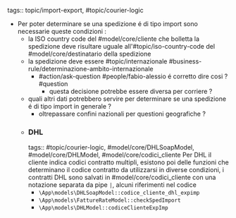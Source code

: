 tags:: topic/import-export, #topic/courier-logic

- Per poter determinare se una spedizione é di tipo import sono necessarie queste condizioni :
	- la ISO country code del #model/core/cliente che bolletta la spedizione deve risultare uguale all'#topic/iso-country-code  del #model/core/destinatario della spedizione
	- la spedizione deve essere #topic/internazionale #business-rule/determinazione-ambito-internazionale
		- #action/ask-question #people/fabio-alessio é corretto dire cosi ? #question
			- questa decisione potrebbe essere diversa per corriere ?
	- quali altri dati potrebbero servire per determinare se una spedizione é di tipo import in generale ?
		- oltrepassare confini nazionali per questioni geografiche ?
	- ### DHL
	  tags:: #topic/courier-logic, #model/core/DHLSoapModel, #model/core/DHLModel, #model/core/codici_cliente 
	  Per DHL il cliente indica codici contratto multipli, esistono poi delle funzioni che determinano il codice contratto da utilizzarsi in diverse condizioni, i contratti DHL sono salvati in #model/core/codici_cliente con una notazione separata da pipe `|`, alcuni riferimenti nel codice
		- `\App\models\DHLSoapModel::codice_cliente_dhl_expimp`
		- `\App\models\FattureRateModel::checkSpedImport`
		- `\App\models\DHLModel::codiceClienteExpImp`